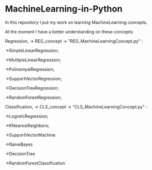 # MachineLearning-in-Python

  In this repository I put my work on learning MachineLearning concepts.

  At the moment I have a better understanding on these concepts:

  Regression, -> REG_concept -> "REG_MachineLearningConcept.py" :
  
->SimpleLinearRegression;

->MultipleLinearRegression;

->PolinomyalRegression;

->SupportVectorRegression;

->DecisionTreeRegression;

->RandomForestRegression;

  Classification, -> CLS_concept -> "CLS_MachineLearningConcept.py" :
 
 ->LogisticRegression;
 
 ->KNearestKeighbors;
 
 ->SupportVectorMachine
 
 ->NaiveBayes
 
 ->DecisionTree
 
 ->RandomForestClassification
